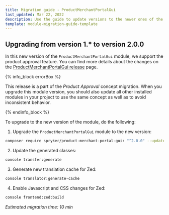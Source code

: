 ```yaml
---
title: Migration guide - ProductMerchantPortalGui
last_updated: Mar 22, 2022
description: Use the guide to update versions to the newer ones of the ProductMerchantPortalGui module.
template: module-migration-guide-template
---
```


## Upgrading from version 1.* to version 2.0.0

In this new version of the `ProductMerchantPortalGui` module, we support the product approval feature. You can find more details about the changes on the [ProductMerchantPortalGui release](https://github.com/spryker/product-merchant-portal-gui/releases) page.

{% info_block errorBox %}

This release is a part of the *Product Approval* concept migration. When you upgrade this module version, you should also update all other installed modules in your project to use the same concept as well as to avoid inconsistent behavior.

{% endinfo_block %}

To upgrade to the new version of the module, do the following:

1. Upgrade the `ProductMerchantPortalGui` module to the new version:

```bash
composer require spryker/product-merchant-portal-gui: "^2.0.0" --update-with-dependencies
```

2. Update the generated classes:

```bash
console transfer:generate
```

3. Generate new translation cache for Zed:

```bash
console translator:generate-cache
```

4. Enable Javascript and CSS changes for Zed:

```bash
console frontend:zed:build
```

*Estimated migration time: 10 min*
